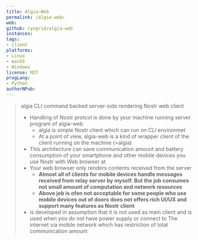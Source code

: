```yaml
---
title: Algia-Web
permalink: /algia-web/
web: 
github: ryogrid/algia-web
instances:
tags:
- client
platforms:
- Linux
- macOS
- Windows
license: MIT
progLang:
- Python
authorNPub:  
---
```


> algia CLI command backed server-side rendering Nostr web client
> 
> - Handling of Nostr protcol is done by your machine running server program of algia-web
>   - algia is simple Nostr client which can run on CLI environmet
>   - At a point of view, algia-web is a kind of wrapper client of the client running on the machine (=algia)
> - This architecture can save communication amount and battery consumption of your smartphone and other mobile devices you use Nostr with Web browser at
> - Your web browser only renders contents received from the server
>   - **Almost all of clients for mobile devices handle messages received from relay server by myself. But the job consumes not small amount of computation and network resources**
>   - **Above job is ofen not acceptable for some people who use mobile devices out of doors does not offers rich UI/UX and support many features as Nostr client**
> - is developed in assumption that it is not used as main client and is used when you do not have power supply or connect to The internet via mobile network which has restriction of total communication amount
